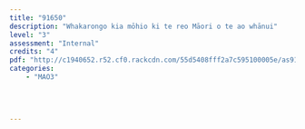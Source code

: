 ```yaml
---
title: "91650"
description: "Whakarongo kia mōhio ki te reo Māori o te ao whānui"
level: "3"
assessment: "Internal"
credits: "4"
pdf: "http://c1940652.r52.cf0.rackcdn.com/55d5408fff2a7c595100005e/as91650.pdf"
categories:
    - "MAO3"
    
    
    
    
---
```

